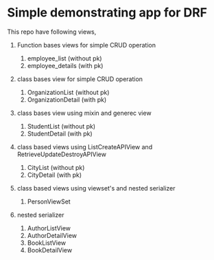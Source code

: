 # Simple demonstrating app for DRF

This repo have following views,

1. Function bases views for simple CRUD operation 
    1. employee_list (without pk)
    2. employee_details (with pk)
    
2. class bases view for simple CRUD operation
    1. OrganizationList (without pk)
    2. OrganizationDetail (with pk)

3. class bases view using mixin and generec view
    1. StudentList (without pk)
    2. StudentDetail (with pk)

4. class based views using ListCreateAPIView and RetrieveUpdateDestroyAPIView
    1. CityList (without pk)
    2. CityDetail (with pk)
    
5. class based views using viewset's and nested serializer
    1. PersonViewSet

6. nested serializer
    
    1. AuthorListView
    2. AuthorDetailView
    3. BookListView
    4. BookDetailView
